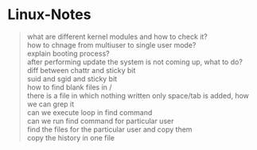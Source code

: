 # Linux-Notes
>what are different kernel modules and how to check it? <br>
>how to chnage from multiuser to single user mode? <br>
>explain booting process? <br>
>after performing update the system is not coming up, what to do? <br>
>diff between chattr and sticky bit <br>
>suid and sgid and sticky bit <br>
>how to find blank files in / <br>
>there is a file in which nothing written only space/tab is added, how we can grep it <br>
>can we execute loop in find command <br>
>can we run find command for particular user <br>
>find the files for the particular user and copy them <br>
>copy the history in one file <br>
